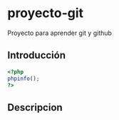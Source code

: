 # proyecto-git
Proyecto para aprender git y github

## Introducción

``` php
<?php 
phpinfo();
?>
```

## Descripcion
